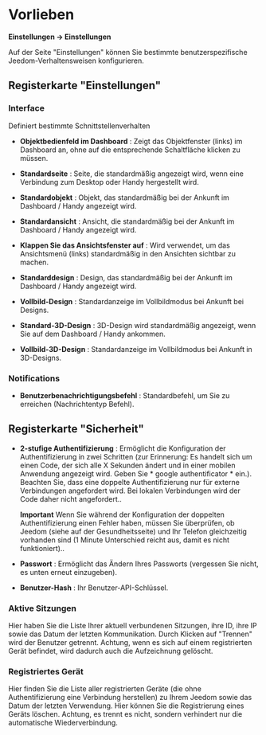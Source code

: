 # Vorlieben
**Einstellungen → Einstellungen**

Auf der Seite &quot;Einstellungen&quot; können Sie bestimmte benutzerspezifische Jeedom-Verhaltensweisen konfigurieren.

## Registerkarte &quot;Einstellungen&quot;

### Interface

Definiert bestimmte Schnittstellenverhalten

- **Objektbedienfeld im Dashboard** : Zeigt das Objektfenster (links) im Dashboard an, ohne auf die entsprechende Schaltfläche klicken zu müssen.
- **Standardseite** : Seite, die standardmäßig angezeigt wird, wenn eine Verbindung zum Desktop oder Handy hergestellt wird.
- **Standardobjekt** : Objekt, das standardmäßig bei der Ankunft im Dashboard / Handy angezeigt wird.

- **Standardansicht** : Ansicht, die standardmäßig bei der Ankunft im Dashboard / Handy angezeigt wird.
- **Klappen Sie das Ansichtsfenster auf** : Wird verwendet, um das Ansichtsmenü (links) standardmäßig in den Ansichten sichtbar zu machen.

- **Standarddesign** : Design, das standardmäßig bei der Ankunft im Dashboard / Handy angezeigt wird.
- **Vollbild-Design** : Standardanzeige im Vollbildmodus bei Ankunft bei Designs.

- **Standard-3D-Design** : 3D-Design wird standardmäßig angezeigt, wenn Sie auf dem Dashboard / Handy ankommen.
- **Vollbild-3D-Design** : Standardanzeige im Vollbildmodus bei Ankunft in 3D-Designs.

### Notifications

- **Benutzerbenachrichtigungsbefehl** : Standardbefehl, um Sie zu erreichen (Nachrichtentyp Befehl).

## Registerkarte &quot;Sicherheit&quot;

- **2-stufige Authentifizierung** : Ermöglicht die Konfiguration der Authentifizierung in zwei Schritten (zur Erinnerung: Es handelt sich um einen Code, der sich alle X Sekunden ändert und in einer mobilen Anwendung angezeigt wird. Geben Sie * google authentificator * ein.). Beachten Sie, dass eine doppelte Authentifizierung nur für externe Verbindungen angefordert wird. Bei lokalen Verbindungen wird der Code daher nicht angefordert..

  **Important** Wenn Sie während der Konfiguration der doppelten Authentifizierung einen Fehler haben, müssen Sie überprüfen, ob Jeedom (siehe auf der Gesundheitsseite) und Ihr Telefon gleichzeitig vorhanden sind (1 Minute Unterschied reicht aus, damit es nicht funktioniert)..

- **Passwort** : Ermöglicht das Ändern Ihres Passworts (vergessen Sie nicht, es unten erneut einzugeben).

- **Benutzer-Hash** : Ihr Benutzer-API-Schlüssel.

### Aktive Sitzungen

Hier haben Sie die Liste Ihrer aktuell verbundenen Sitzungen, ihre ID, ihre IP sowie das Datum der letzten Kommunikation. Durch Klicken auf &quot;Trennen&quot; wird der Benutzer getrennt. Achtung, wenn es sich auf einem registrierten Gerät befindet, wird dadurch auch die Aufzeichnung gelöscht.

### Registriertes Gerät

Hier finden Sie die Liste aller registrierten Geräte (die ohne Authentifizierung eine Verbindung herstellen) zu Ihrem Jeedom sowie das Datum der letzten Verwendung.
Hier können Sie die Registrierung eines Geräts löschen. Achtung, es trennt es nicht, sondern verhindert nur die automatische Wiederverbindung.
